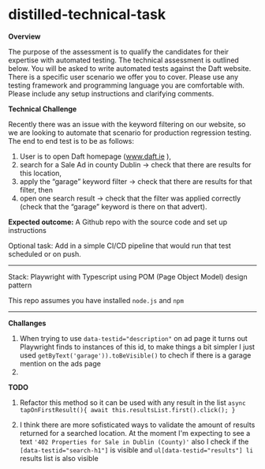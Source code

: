 # distilled-technical-task
**Overview**

The purpose of the assessment is to qualify the candidates for their expertise with automated
testing.
The technical assessment is outlined below. You will be asked to write automated tests
against the Daft website. There is a specific user scenario we offer you to cover. Please use
any testing framework and programming language you are comfortable with. Please include
any setup instructions and clarifying comments.

**Technical Challenge**

Recently there was an issue with the keyword filtering on our website, so we are looking to automate that scenario for production regression testing.
The end to end test is to be as follows: 
1. User is to open Daft homepage (www.daft.ie ),
2. search for a Sale Ad in county Dublin -> check that there are results for this location,
3. apply the “garage” keyword filter -> check that there are results for that filter, then
4. open one search result -> check that the filter was applied correctly (check that the “garage” keyword is there on that advert).

**Expected outcome:** A Github repo with the source code and set up instructions

Optional task:
Add in a simple CI/CD pipeline that would run that test scheduled or on push.

---
Stack: Playwright with Typescript using POM (Page Object Model) design pattern

This repo assumes you have installed `node.js` and `npm`

---
**Challanges**
1. When trying to use `data-testid="description"` on ad page it turns out Playwright finds to instances of this id, to make things a bit simpler I just used `getByText('garage')).toBeVisible()` to chech if there is a garage mention on the ads page
2. 

**TODO**
1. Refactor this method so it can be used with any result in the list
`
async tapOnFirstResult(){
    await this.resultsList.first().click();
}
`

2. I think there are more sofisticated ways to validate the amount of results returned for a searched location. At the moment I'm expecting to see a text `'402 Properties for Sale in Dublin (County)'` also I check if the `[data-testid="search-h1"]` is visible and `ul[data-testid="results"] li` results list is also visible

